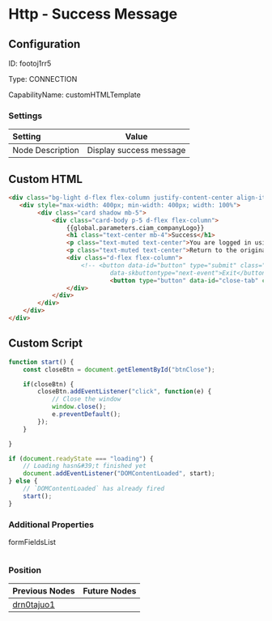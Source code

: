 # Http - Success Message
## Configuration
ID:  footoj1rr5

Type: CONNECTION 

CapabilityName: customHTMLTemplate

### Settings
| Setting | Value  |
| :------------------------ | ---------------------------------------- |
| Node Description | Display success message | 
 


## Custom HTML
```html
<div class="bg-light d-flex flex-column justify-content-center align-items-center position-absolute top-0 start-0 bottom-0 end-0 overflow-auto">
   <div style="max-width: 400px; min-width: 400px; width: 100%">
        <div class="card shadow mb-5">
            <div class="card-body p-5 d-flex flex-column">
                {{global.parameters.ciam_companyLogo}}
                <h1 class="text-center mb-4">Success</h1>
                <p class="text-muted text-center">You are logged in using a magic link.</p>
                <p class="text-muted text-center">Return to the original window.</p>
                <div class="d-flex flex-column">
                    <!-- <button data-id="button" type="submit" class="btn btn-primary mb-3" data-skcomponent="skbutton"
                            data-skbuttontype="next-event">Exit</button> -->
                            <button type="button" data-id="close-tab" class="btn btn-primary mb-3" data-skcomponent="skbutton" data-skbuttontype="form-submit" data-skform="usernameForm" data-skbuttonvalue="submit"  id="btnClose" >Close current tab</button>
                </div>
            </div>
        </div>
    </div>
</div>
```

## Custom Script
```js
function start() {
    const closeBtn = document.getElementById("btnClose");

    if(closeBtn) {
        closeBtn.addEventListener("click", function(e) {
            // Close the window
            window.close();
            e.preventDefault();
        });
    }

}

if (document.readyState === "loading") {
    // Loading hasn&#39;t finished yet
    document.addEventListener("DOMContentLoaded", start);
} else {
    // `DOMContentLoaded` has already fired
    start();
}
```

### Additional Properties
formFieldsList
 ```json 

```




### Position
| Previous Nodes | Future Nodes |
| :------------- | ------------ |
| [drn0tajuo1](./drn0tajuo1.md) |  |